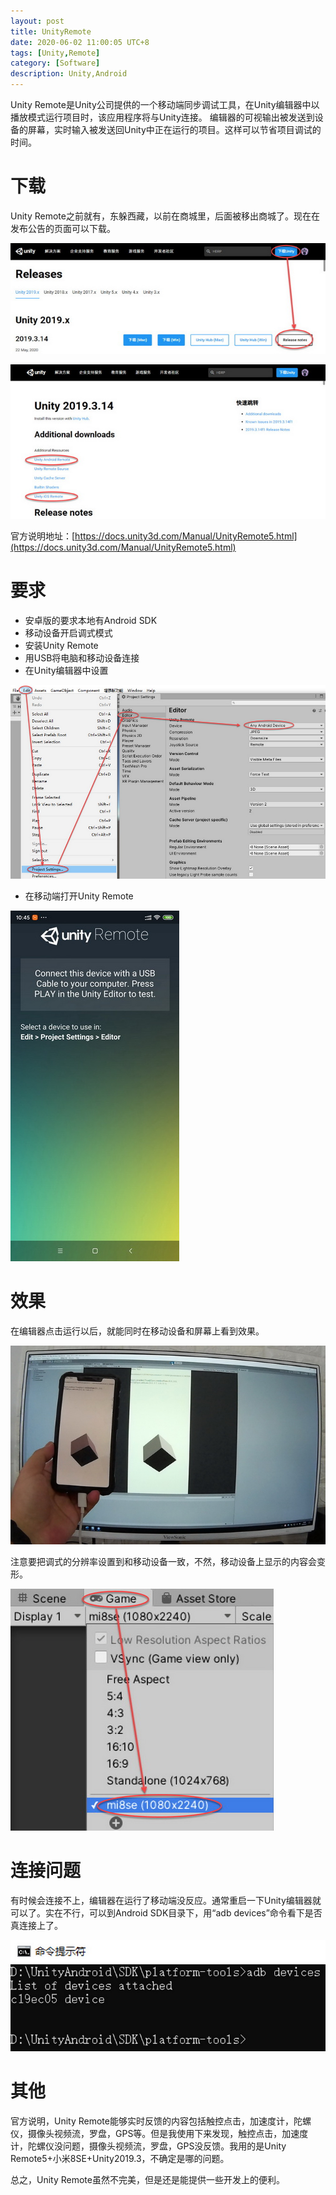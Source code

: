 ```yaml
---
layout: post
title: UnityRemote
date: 2020-06-02 11:00:05 UTC+8
tags: [Unity,Remote]
category: [Software]
description: Unity,Android
---
```


Unity Remote是Unity公司提供的一个移动端同步调试工具，在Unity编辑器中以播放模式运行项目时，该应用程序将与Unity连接。 编辑器的可视输出被发送到设备的屏幕，实时输入被发送回Unity中正在运行的项目。这样可以节省项目调试的时间。

<!-- more -->

# 下载

Unity Remote之前就有，东躲西藏，以前在商城里，后面被移出商城了。现在在发布公告的页面可以下载。

![下载UnityRemote](/images/20200602-UnityRemote-01.jpg)

![下载UnityRemote](/images/20200602-UnityRemote-02.jpg)

官方说明地址：[https://docs.unity3d.com/Manual/UnityRemote5.html](https://docs.unity3d.com/Manual/UnityRemote5.html)

# 要求

- 安卓版的要求本地有Android SDK
- 移动设备开启调式模式
- 安装Unity Remote
- 用USB将电脑和移动设备连接
- 在Unity编辑器中设置

![Unity设置](/images/20200602-UnityRemote-03.jpg)

- 在移动端打开Unity Remote

![Unity设置](/images/20200602-UnityRemote-04.jpg)

# 效果

在编辑器点击运行以后，就能同时在移动设备和屏幕上看到效果。

![UnityRemote效果](/images/20200602-UnityRemote-08.jpg)

注意要把调式的分辨率设置到和移动设备一致，不然，移动设备上显示的内容会变形。

![UnityRemote效果](/images/20200602-UnityRemote-06.jpg)

# 连接问题

有时候会连接不上，编辑器在运行了移动端没反应。通常重启一下Unity编辑器就可以了。实在不行，可以到Android SDK目录下，用“adb devices”命令看下是否真连接上了。

![UnityRemote连接](/images/20200602-UnityRemote-07.jpg)

# 其他

官方说明，Unity Remote能够实时反馈的内容包括触控点击，加速度计，陀螺仪，摄像头视频流，罗盘，GPS等。但是我使用下来发现，触控点击，加速度计，陀螺仪没问题，摄像头视频流，罗盘，GPS没反馈。我用的是Unity Remote5+小米8SE+Unity2019.3，不确定是哪的问题。

总之，Unity Remote虽然不完美，但是还是能提供一些开发上的便利。